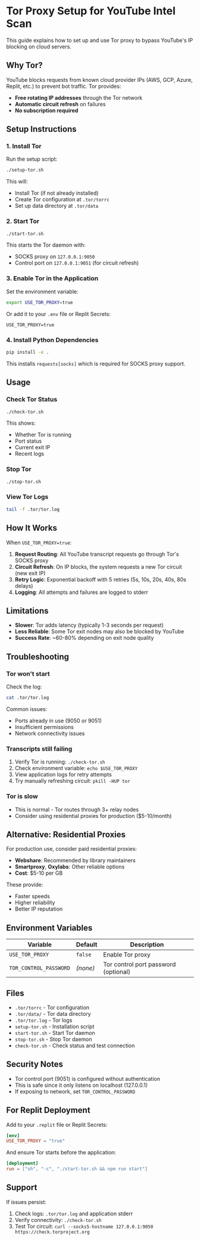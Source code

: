 # Tor Proxy Setup for YouTube Intel Scan

This guide explains how to set up and use Tor proxy to bypass YouTube's IP blocking on cloud servers.

## Why Tor?

YouTube blocks requests from known cloud provider IPs (AWS, GCP, Azure, Replit, etc.) to prevent bot traffic. Tor provides:
- **Free rotating IP addresses** through the Tor network
- **Automatic circuit refresh** on failures
- **No subscription required**

## Setup Instructions

### 1. Install Tor

Run the setup script:
```bash
./setup-tor.sh
```

This will:
- Install Tor (if not already installed)
- Create Tor configuration at `.tor/torrc`
- Set up data directory at `.tor/data`

### 2. Start Tor

```bash
./start-tor.sh
```

This starts the Tor daemon with:
- SOCKS proxy on `127.0.0.1:9050`
- Control port on `127.0.0.1:9051` (for circuit refresh)

### 3. Enable Tor in the Application

Set the environment variable:
```bash
export USE_TOR_PROXY=true
```

Or add it to your `.env` file or Replit Secrets:
```
USE_TOR_PROXY=true
```

### 4. Install Python Dependencies

```bash
pip install -e .
```

This installs `requests[socks]` which is required for SOCKS proxy support.

## Usage

### Check Tor Status
```bash
./check-tor.sh
```

This shows:
- Whether Tor is running
- Port status
- Current exit IP
- Recent logs

### Stop Tor
```bash
./stop-tor.sh
```

### View Tor Logs
```bash
tail -f .tor/tor.log
```

## How It Works

When `USE_TOR_PROXY=true`:

1. **Request Routing**: All YouTube transcript requests go through Tor's SOCKS proxy
2. **Circuit Refresh**: On IP blocks, the system requests a new Tor circuit (new exit IP)
3. **Retry Logic**: Exponential backoff with 5 retries (5s, 10s, 20s, 40s, 80s delays)
4. **Logging**: All attempts and failures are logged to stderr

## Limitations

- **Slower**: Tor adds latency (typically 1-3 seconds per request)
- **Less Reliable**: Some Tor exit nodes may also be blocked by YouTube
- **Success Rate**: ~60-80% depending on exit node quality

## Troubleshooting

### Tor won't start
Check the log:
```bash
cat .tor/tor.log
```

Common issues:
- Ports already in use (9050 or 9051)
- Insufficient permissions
- Network connectivity issues

### Transcripts still failing
1. Verify Tor is running: `./check-tor.sh`
2. Check environment variable: `echo $USE_TOR_PROXY`
3. View application logs for retry attempts
4. Try manually refreshing circuit: `pkill -HUP tor`

### Tor is slow
- This is normal - Tor routes through 3+ relay nodes
- Consider using residential proxies for production ($5-10/month)

## Alternative: Residential Proxies

For production use, consider paid residential proxies:
- **Webshare**: Recommended by library maintainers
- **Smartproxy**, **Oxylabs**: Other reliable options
- **Cost**: $5-10 per GB

These provide:
- Faster speeds
- Higher reliability
- Better IP reputation

## Environment Variables

| Variable | Default | Description |
|----------|---------|-------------|
| `USE_TOR_PROXY` | `false` | Enable Tor proxy |
| `TOR_CONTROL_PASSWORD` | _(none)_ | Tor control port password (optional) |

## Files

- `.tor/torrc` - Tor configuration
- `.tor/data/` - Tor data directory
- `.tor/tor.log` - Tor logs
- `setup-tor.sh` - Installation script
- `start-tor.sh` - Start Tor daemon
- `stop-tor.sh` - Stop Tor daemon
- `check-tor.sh` - Check status and test connection

## Security Notes

- Tor control port (9051) is configured without authentication
- This is safe since it only listens on localhost (127.0.0.1)
- If exposing to network, set `TOR_CONTROL_PASSWORD`

## For Replit Deployment

Add to your `.replit` file or Replit Secrets:
```toml
[env]
USE_TOR_PROXY = "true"
```

And ensure Tor starts before the application:
```toml
[deployment]
run = ["sh", "-c", "./start-tor.sh && npm run start"]
```

## Support

If issues persist:
1. Check logs: `.tor/tor.log` and application stderr
2. Verify connectivity: `./check-tor.sh`
3. Test Tor circuit: `curl --socks5-hostname 127.0.0.1:9050 https://check.torproject.org`
